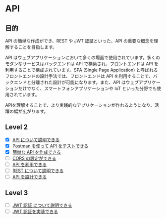 # API

## 目的

API の簡単な作成ができ、REST や JWT 認証といった、API の重要な概念を理解することを目指します。

API はウェブアプリケーションにおいて多くの場面で使用されています。多くのモダンなサービスはバックエンドは API で構築され、フロントエンドは API を利用することで構成されています。SPA (Single Page Application) と呼ばれるフロントエンドの設計手法では、フロントエンドは API を利用することで、バックエンドと分離された設計が可能になります。また、API はウェブアプリケーションだけでなく、スマートフォンアプリケーションや IoT といった分野でも使用されています。

APIを理解することで、より実践的なアプリケーションが作れるようになり、活躍の幅が広がります。

## Level 2

- [x] [API について説明できる](/quest/technologies/api/API.md)
- [x] [Postman を使って API をテストできる](/quest/technologies/api/POSTMAN.md)
- [x] [簡単な API を作成できる](/quest/technologies/api/EASY_API.md)
- [ ] [CORS の設定ができる](/quest/technologies/api/CORS.md)
- [ ] [API を利用できる](/quest/technologies/api/USE_API.md)
- [ ] [REST について説明できる](/quest/technologies/api/REST.md)
- [ ] [API を設計できる](/quest/technologies/api/DESIGN.md)

## Level 3

- [ ] [JWT 認証 について説明できる](/quest/technologies/api/JWT.md)
- [ ] [JWT 認証を実装できる](/quest/technologies/api/CREATE_JWT.md)
